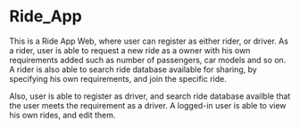 # Ride_App
This is a Ride App Web, where user can register as either rider, or driver. As a rider, user is able to request a new ride as a owner with his own requirements added such as number of passengers, car models and so on. A rider is also able to search ride database available for sharing, by specifying his own requirements, and join the specific ride.


Also, user is able to register as driver, and search ride database availble that the user meets the requirement as a driver. A logged-in user is able to view his own rides, and edit them.
